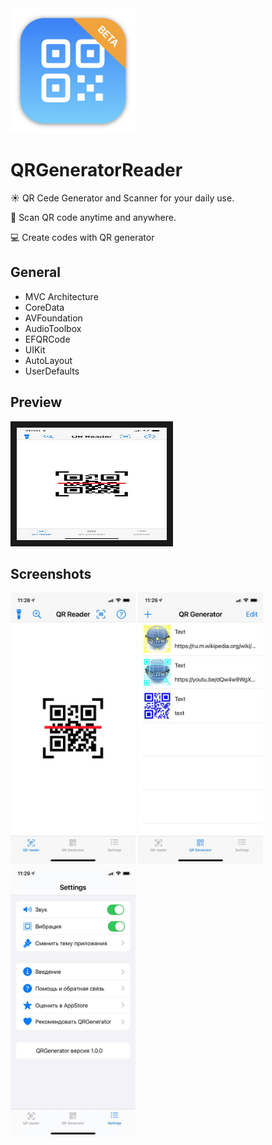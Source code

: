 <img src="https://github.com/Abilay10101/QRGeneratorReader/blob/main/icon.png" alt="drawing" width="200"/>

# QRGeneratorReader

:sunny: QR Cede Generator and Scanner for your daily use.

:iphone: Scan QR code anytime and anywhere.

💻 Create codes with QR generator

## General

- MVC Architecture
- CoreData
- AVFoundation
- AudioToolbox
- EFQRCode
- UIKit
- AutoLayout
- UserDefaults

## Preview

<a href="https://youtu.be/XjqCmPRY6VA" target="_blank"><img src="https://github.com/Abilay10101/QRGeneratorReader/blob/main/img1.jpg" 
alt="IMAGE ALT TEXT HERE" width="240" height="180" border="10" /></a>

## Screenshots

<img src="https://github.com/Abilay10101/QRGeneratorReader/blob/main/img1.jpg" alt="drawing" width="200"/> <img src="https://github.com/Abilay10101/QRGeneratorReader/blob/main/img2.jpg" alt="drawing" width="200"/> <img src="https://github.com/Abilay10101/QRGeneratorReader/blob/main/img3.jpg" alt="drawing" width="200"/>



